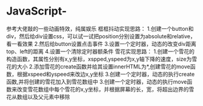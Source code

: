 # JavaScript-
参考大佬敲的一些动画特效，纯属娱乐
框框抖动实现思路：
  1.创建一个button和div，然后给div设置css，可以试一试把position分别设置为absolute和relative，看一看效果
  2.然后给button设置点击事件
  3.设置一个定时器，动态的改变div距离top、left的距离
  4.设置一个清除定时器额条件
雪花实现思路：
  1.创建一个雪花的构造函数，其属性分别有x,y坐标，xspped,yspeed为x,y轴下降的速度，size为雪花的大小
  2.添加雪花的create函数并给其设置innerHTML为*,创建雪花的move函数，根据xspeed和yspeed来改边x,y坐标
  3.创建一个定时器，动态的执行create函数,并将创建的雪花加入到雪花数组中
  3.创建一个定时器，动态的执行move函数来改变雪花数组中每个雪花的x,y坐标，并根据屏幕的长，宽，将超出边界的雪花从数组以及父元素中移除
